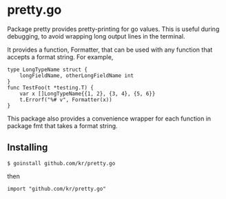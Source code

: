 # pretty.go

Package pretty provides pretty-printing for go values. This is useful during
debugging, to avoid wrapping long output lines in the terminal.

It provides a function, Formatter, that can be used with any function that
accepts a format string. For example,

    type LongTypeName struct {
        longFieldName, otherLongFieldName int
    }
    func TestFoo(t *testing.T) {
        var x []LongTypeName{{1, 2}, {3, 4}, {5, 6}}
        t.Errorf("%# v", Formatter(x))
    }

This package also provides a convenience wrapper for each function in
package fmt that takes a format string.

## Installing

    $ goinstall github.com/kr/pretty.go

then

    import "github.com/kr/pretty.go"
